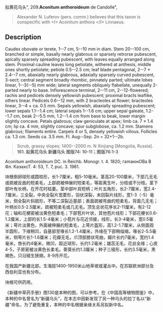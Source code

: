 拟黄花乌头",
209.**Aconitum anthoroideum** de Candolle",

> Alexander N. Luferov (pers. comm.) believes that this taxon is conspecific with &lt;I&gt; Aconitum anthora &lt;/I&gt; Linnaeus.

## Description
Caudex obovate or terete, 1--7 cm, 5--10 mm in diam. Stem 20--100 cm, branched or simple, basally nearly glabrous or sparsely retrorse pubescent, apically sparsely spreading pubescent, with leaves equally arranged along stem. Proximal cauline leaves long petiolate, withered at anthesis, middle ones shortly petiolate; petiole 0.5--2.5 cm; leaf blade pentagonal, 2--7 × 2.4--7 cm, abaxially nearly glabrous, adaxially sparsely curved pubescent, 3-sect; central segment broadly rhombic, pinnately parted; ultimate lobes linear, 1--3(--5) mm wide; lateral segments obliquely flabellate, unequally 2-parted nearly to base. Inflorescence terminal, 2--11 cm, 2--12-flowered; rachis and pedicels densely yellowish pubescent; proximal bracts leaflike, others linear. Pedicels 0.6--12 mm, with 2 bracteoles at flower; bracteoles linear, 3--4 × ca. 0.5 mm. Sepals yellowish, abaxially spreading pubescent; lower sepals 1.1--1.4 cm; lateral sepals 1--1.6 cm; upper sepal galeate, 1.2--1.7 cm, beak 2--5.5 mm, 1.2--1.4 cm from base to beak, lower margin slightly concave. Petals glabrous; claw geniculate at apex; limb ca. 7 × 1.4 cm; lip ca. 4 mm, slightly concave; spur subglobose, ca. 1.2 mm. Stamens glabrous; filaments entire. Carpels 4 or 5, densely yellowish villous. Follicles ca. 1.3 cm. Seeds ca. 3.5 mm. Fl. Aug--Sep. 2n = 32+1--2b.

> Scrub, grassy slopes; 1400--2000 m. N Xinjiang [Mongolia, Russia].
**161. 拟黄花乌头 新疆乌头 图版74: 10-11；图版76:1-3**

Aconitum anthoroideum DC. in Reichb. Monogr. t. 4. 1820; гamaюнOBa B Фл. KaэaxcT. 4: 53, T. 7, puc. 3. 1961.

块根倒卵球形或圆柱形，长1-7厘米，粗5-10毫米。茎高20-100厘米，下部几无毛或疏被反曲的短柔毛，上部疏被伸展的短柔毛，等距离生叶，分枝或不分枝。茎下部叶有长柄，在开花时枯萎。茎中部叶具短柄；叶片五角形，长2-7厘米，宽2.4-7厘米，三全裂，中央全裂片宽菱形，羽状深裂，末回裂片线形，宽1-3（-5）毫米，侧全裂片斜扇形，不等二深裂近基部；表面疏被弯曲的短柔毛，背面几无毛；叶柄长0.5-2.5厘米，疏被短柔毛或几无毛。顶生总状花序长2-11厘米，有2-12花；轴和花梗密被淡黄色短柔毛；下部苞片叶状，其他苞片线形；下部花梗长0.6-1.2厘米，上部的长1.5-4毫米；小苞片与花近邻接，线形，长3-4毫米，宽0.5毫米；萼片淡黄色，外面被伸展的短柔毛，上萼片盔形，高1.2-1.7厘米，从侧面观半圆形，下缘稍凹，自基部至喙长1.2-1.4厘米，外缘在下部稍缢缩，喙长2-5.5毫米，侧萼片长1-1.6厘米；花瓣无毛，爪顶部膝状弯曲，瓣片长约7毫米，宽约1.4毫米，唇长约4毫米，微凹，距近球形，长约1.2毫米；雄蕊无毛，花丝全缘；心皮4-5，子房密被淡黄色长柔毛。蓇葖长约1.3厘米；种子三稜形，长约3.5毫米，黑褐色，只沿稜生狭翅。8-9月开花。

在我国产新疆北部。生海拔1400-1950米山地草坡或灌丛中。在苏联欧洲部分及西伯利亚也有分布。

块根可供药用。

《新疆中草药手册》图130是本种的图，可以参考。在《中国高等植物图鉴》中，本种的中名曾名为“新疆乌头”，在本志中因新发现了另一种乌头的拉丁名以“新疆”命名，为了避免重复，本种的中名根据亲缘关系另拟新中名。
